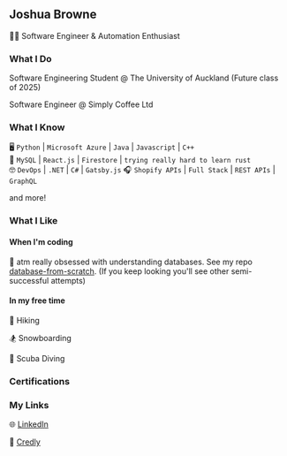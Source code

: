## Joshua Browne
👨‍💻 Software Engineer & Automation Enthusiast

### What I Do
Software Engineering Student @ The University of Auckland (Future class of 2025)

Software Engineer @ Simply Coffee Ltd

### What I Know
🖥️ `Python` | `Microsoft Azure` | `Java` | `Javascript` | `C++`  
🤖 `MySQL` | `React.js` | `Firestore` | `trying really hard to learn rust`  
🤓 `DevOps` | `.NET` | `C#` | `Gatsby.js` 
🎧 `Shopify APIs` | `Full Stack` | `REST APIs` | `GraphQL`

and more!

### What I Like
#### When I'm coding

💾 atm really obsessed with understanding databases. See my repo [database-from-scratch](https://github.com/joshuabrownenz/database-from-scratch). (If you keep looking you'll see other semi-successful attempts)

#### In my free time

🥾 Hiking

🏂 Snowboarding

🤿 Scuba Diving

### Certifications
<!--START_SECTION:badges-->
<!--END_SECTION:badges-->

### My Links
🌐 [LinkedIn](https://linkedin.com/in/joshuabrownenz) 

📝 [Credly](https://credly.com/users/joshuabrownenz)
